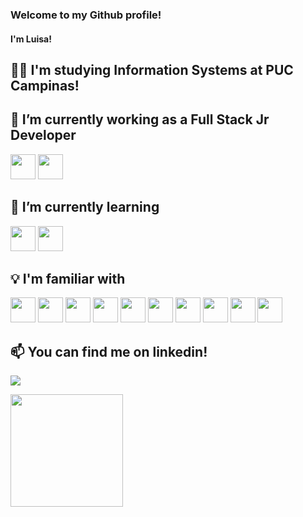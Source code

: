 ### Welcome to my Github profile! 

#### I'm Luisa!

## 👩‍🎓 I'm studying Information Systems at PUC Campinas!


## 🔭 I’m currently working as a Full Stack Jr Developer
<img src="https://cdn.jsdelivr.net/gh/devicons/devicon@latest/icons/dotnetcore/dotnetcore-original.svg" width="40" height="40"/> <img src="https://cdn.jsdelivr.net/gh/devicons/devicon@latest/icons/csharp/csharp-original.svg" width="40" height="40"/>
## 🌱 I’m currently learning
<img src="https://cdn.jsdelivr.net/gh/devicons/devicon@latest/icons/angular/angular-original.svg" width="40" height="40" /> <img src="https://cdn.jsdelivr.net/gh/devicons/devicon@latest/icons/typescript/typescript-original.svg" width="40" height="40"/>
## 💡 I'm familiar with

<img src="https://cdn.jsdelivr.net/gh/devicons/devicon@latest/icons/dotnetcore/dotnetcore-original.svg" width="40" height="40"/> <img src="https://cdn.jsdelivr.net/gh/devicons/devicon@latest/icons/csharp/csharp-original.svg" width="40" height="40"/>
<img src="https://cdn.jsdelivr.net/gh/devicons/devicon@latest/icons/python/python-original.svg" width="40" height="40"/> <img src="https://cdn.jsdelivr.net/gh/devicons/devicon@latest/icons/azuredevops/azuredevops-original.svg" width="40" height="40"/> 
<img src="https://cdn.jsdelivr.net/gh/devicons/devicon@latest/icons/postman/postman-original.svg" width="40" height="40"/> <img src="https://cdn.jsdelivr.net/gh/devicons/devicon@latest/icons/sqldeveloper/sqldeveloper-original.svg" width="40" height="40"/>
<img src="https://cdn.jsdelivr.net/gh/devicons/devicon@latest/icons/css3/css3-original.svg" width="40" height="40"/> <img src="https://cdn.jsdelivr.net/gh/devicons/devicon@latest/icons/html5/html5-original.svg" width="40" height="40"/> <img src="https://cdn.jsdelivr.net/gh/devicons/devicon@latest/icons/javascript/javascript-original.svg" width="40" height="40"/> <img src="https://cdn.jsdelivr.net/gh/devicons/devicon@latest/icons/java/java-original.svg" width="40" height="40"/>
          
## 📫 You can find me on linkedin! 
<a href="https://www.linkedin.com/in/maluisa-moraes" target="_blank"><img loading="lazy" src="https://img.shields.io/badge/-LinkedIn-%230077B5?style=for-the-badge&logo=linkedin&logoColor=white" target="_blank"></a> 


          
          
<div>
<a href="https://github.com/lmraes">
<img loading="lazy" height="180em" src="https://github-readme-stats.vercel.app/api/top-langs/?username=l-moraes&layout=compact&langs_count=7&theme=dracula"/>
<!-- <img loading="lazy" height="180em" src="https://github-readme-stats.vercel.app/api?username=lmraes&show_icons=true&theme=dracula&include_all_commits=true&count_private=true"/> -->
</div>
